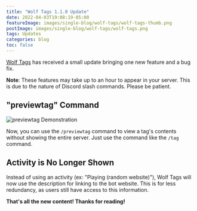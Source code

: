 ```yaml
---
title: "Wolf Tags 1.1.0 Update"
date: 2022-04-03T19:08:19-05:00
featureImage: images/single-blog/wolf-tags/wolf-tags-thumb.png
postImage: images/single-blog/wolf-tags/wolf-tags.png
tags: Updates
categories: blog
toc: false
---
```

[Wolf Tags](https://wolf-suite.web.app/bots/wolf-tags) has received a small update bringing one new feature and a bug fix.

**Note**: These features may take up to an hour to appear in your server. This is due to the nature of Discord slash commands. Please be patient.

## "previewtag" Command
![previewtag Demonstration](/images/single-blog/wolf-tags/1.1.0-update/previewtag.png)

Now, you can use the `/previewtag` command to view a tag's contents without showing the entire server. Just use the command like the `/tag` command. 

## Activity is No Longer Shown
Instead of using an activity (ex: "Playing (random website)"), Wolf Tags will now use the description for linking to the bot website. This is for less redundancy, as users still have access to this information.

**That's all the new content! Thanks for reading!**
